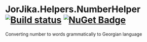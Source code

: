 


# JorJika.Helpers.NumberHelper [![Build status](https://jorjika.visualstudio.com/JorJika/_apis/build/status/JorJika.Helpers.NumberHelper-CI)](https://jorjika.visualstudio.com/JorJika/_build/latest?definitionId=6) [![NuGet Badge](https://img.shields.io/nuget/v/JorJika.Helpers.NumberHelper.svg)](https://www.nuget.org/packages/JorJika.Helpers.NumberHelper)

Converting number to words grammatically to Georgian language

